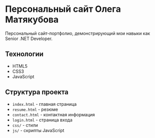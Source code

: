 # Персональный сайт Олега Матякубова

Персональный сайт-портфолио, демонстрирующий мои навыки как Senior .NET Developer.

## Технологии
- HTML5
- CSS3
- JavaScript

## Структура проекта
- `index.html` - главная страница
- `resume.html` - резюме
- `contact.html` - контактная информация
- `login.html` - страница входа
- `css/` - стили
- `js/` - скрипты JavaScript 
